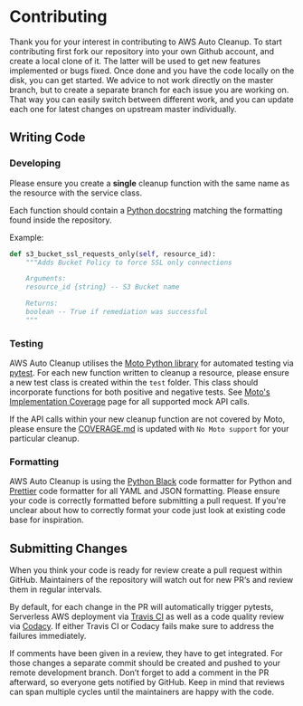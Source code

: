 # Contributing

Thank you for your interest in contributing to AWS Auto Cleanup. To start contributing first fork our repository into your own Github account, and create a local clone of it. The latter will be used to get new features implemented or bugs fixed. Once done and you have the code locally on the disk, you can get started. We advice to not work directly on the master branch, but to create a separate branch for each issue you are working on. That way you can easily switch between different work, and you can update each one for latest changes on upstream master individually.

## Writing Code

### Developing

Please ensure you create a **single** cleanup function with the same name as the resource with the service class.

Each function should contain a [Python docstring](https://www.python.org/dev/peps/pep-0257/) matching the formatting found inside the repository.

Example:

```python
def s3_bucket_ssl_requests_only(self, resource_id):
    """Adds Bucket Policy to force SSL only connections

    Arguments:
    resource_id {string} -- S3 Bucket name

    Returns:
    boolean -- True if remediation was successful
    """
```

### Testing

AWS Auto Cleanup utilises the [Moto Python library](https://github.com/spulec/moto/) for automated testing via [pytest](https://docs.pytest.org/en/latest/). For each new function written to cleanup a resource, please ensure a new test class is created within the `test` folder. This class should incorporate functions for both positive and negative tests. See [Moto's Implementation Coverage](https://github.com/spulec/moto/blob/master/IMPLEMENTATION_COVERAGE.md) page for all supported mock API calls.

If the API calls within your new cleanup function are not covered by Moto, please ensure the [COVERAGE.md](COVERAGE.md) is updated with `No Moto support` for your particular cleanup.

### Formatting

AWS Auto Cleanup is using the [Python Black](https://github.com/python/black) code formatter for Python and [Prettier](https://prettier.io/) code formatter for all YAML and JSON formatting. Please ensure your code is correctly formatted before submitting a pull request. If you're unclear about how to correctly format your code just look at existing code base for inspiration.

## Submitting Changes

When you think your code is ready for review create a pull request within GitHub. Maintainers of the repository will watch out for new PR‘s and review them in regular intervals.

By default, for each change in the PR will automatically trigger pytests, Serverless AWS deployment via [Travis CI](https://travis-ci.org/servian/aws-auto-cleanup) as well as a code quality review via [Codacy](https://app.codacy.com/project/servian/aws-auto-cleanup/dashboard). If either Travis CI or Codacy fails make sure to address the failures immediately.

If comments have been given in a review, they have to get integrated. For those changes a separate commit should be created and pushed to your remote development branch. Don’t forget to add a comment in the PR afterward, so everyone gets notified by GitHub. Keep in mind that reviews can span multiple cycles until the maintainers are happy with the code.
